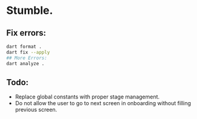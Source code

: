 # Stumble.

## Fix errors:

```bash
dart format .
dart fix --apply
## More Errors:
dart analyze .
```

## Todo:
- Replace global constants with proper stage management.
- Do not allow the user to go to next screen in onboarding without filling previous screen.